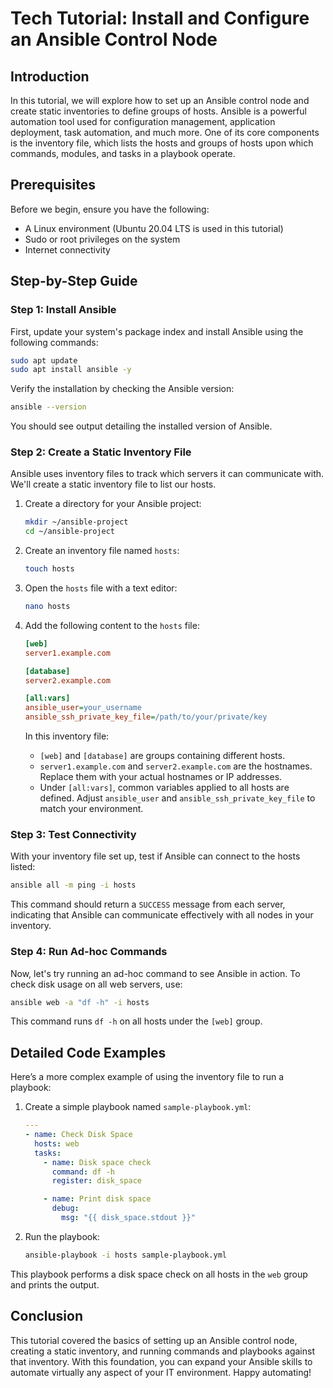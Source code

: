 # Tech Tutorial: Install and Configure an Ansible Control Node

## Introduction

In this tutorial, we will explore how to set up an Ansible control node and create static inventories to define groups of hosts. Ansible is a powerful automation tool used for configuration management, application deployment, task automation, and much more. One of its core components is the inventory file, which lists the hosts and groups of hosts upon which commands, modules, and tasks in a playbook operate. 

## Prerequisites

Before we begin, ensure you have the following:
- A Linux environment (Ubuntu 20.04 LTS is used in this tutorial)
- Sudo or root privileges on the system
- Internet connectivity

## Step-by-Step Guide

### Step 1: Install Ansible

First, update your system's package index and install Ansible using the following commands:

```bash
sudo apt update
sudo apt install ansible -y
```

Verify the installation by checking the Ansible version:

```bash
ansible --version
```

You should see output detailing the installed version of Ansible.

### Step 2: Create a Static Inventory File

Ansible uses inventory files to track which servers it can communicate with. We'll create a static inventory file to list our hosts.

1. Create a directory for your Ansible project:

    ```bash
    mkdir ~/ansible-project
    cd ~/ansible-project
    ```

2. Create an inventory file named `hosts`:

    ```bash
    touch hosts
    ```

3. Open the `hosts` file with a text editor:

    ```bash
    nano hosts
    ```

4. Add the following content to the `hosts` file:

    ```ini
    [web]
    server1.example.com

    [database]
    server2.example.com

    [all:vars]
    ansible_user=your_username
    ansible_ssh_private_key_file=/path/to/your/private/key
    ```

    In this inventory file:
    - `[web]` and `[database]` are groups containing different hosts.
    - `server1.example.com` and `server2.example.com` are the hostnames. Replace them with your actual hostnames or IP addresses.
    - Under `[all:vars]`, common variables applied to all hosts are defined. Adjust `ansible_user` and `ansible_ssh_private_key_file` to match your environment.

### Step 3: Test Connectivity

With your inventory file set up, test if Ansible can connect to the hosts listed:

```bash
ansible all -m ping -i hosts
```

This command should return a `SUCCESS` message from each server, indicating that Ansible can communicate effectively with all nodes in your inventory.

### Step 4: Run Ad-hoc Commands

Now, let's try running an ad-hoc command to see Ansible in action. To check disk usage on all web servers, use:

```bash
ansible web -a "df -h" -i hosts
```

This command runs `df -h` on all hosts under the `[web]` group.

## Detailed Code Examples

Here’s a more complex example of using the inventory file to run a playbook:

1. Create a simple playbook named `sample-playbook.yml`:

    ```yaml
    ---
    - name: Check Disk Space
      hosts: web
      tasks:
        - name: Disk space check
          command: df -h
          register: disk_space

        - name: Print disk space
          debug:
            msg: "{{ disk_space.stdout }}"
    ```

2. Run the playbook:

    ```bash
    ansible-playbook -i hosts sample-playbook.yml
    ```

This playbook performs a disk space check on all hosts in the `web` group and prints the output.

## Conclusion

This tutorial covered the basics of setting up an Ansible control node, creating a static inventory, and running commands and playbooks against that inventory. With this foundation, you can expand your Ansible skills to automate virtually any aspect of your IT environment. Happy automating!